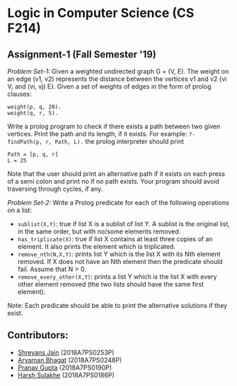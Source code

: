 # Logic in Computer Science (CS F214) 
## Assignment-1 (Fall Semester '19)

*Problem Set-1:*
Given a weighted undirected graph G = (V, E). The weight on an edge (v1, v2) represents the distance between the vertices v1 and v2 {vi V; and (vi, vj) E}. Given a set of weights of edges in the form of prolog clauses:
```
weight(p, q, 20).
weight(q, r, 5).
```
Write a prolog program to check if there exists a path between two given vertices. Print the path and its length, if it exists. For example:
`?- findPath(p, r, Path, L).`
the prolog interpreter should print
```
Path = [p, q, r]
L = 25
```
Note that the user should print an alternative path if it exists on each press of a semi colon and print no if no path exists.
Your program should avoid traversing through cycles, if any.  

*Problem Set-2:*
Write a Prolog predicate for each of the following operations on a list:
  - `sublist(X,Y)`: true if list X is a sublist of list Y. A sublist is the original list, in the same order, but with no/some elements removed. 
  - `has_triplicate(X)`: true if list X contains at least three copies of an element. It also prints the element which is triplicated.
  - `remove_nth(N,X,Y)`: prints list Y which is the list X with its Nth element removed. If X does not have an Nth element then the predicate should fail. Assume that N > 0.
  - `remove_every_other(X,Y)`: prints a list Y which is the list X with every other element removed (the two lists should have the same first element). 
  
Note: Each predicate should be able to print the alternative solutions if they exist.

## Contributors:
  - [Shreyans Jain](https://github.com/jshreyans) (2018A7PS0253P)
  - [Aryaman Bhagat](https://github.com/AryamanBhagat) (2018A7PS0248P)
  - [Pranav Gupta](https://github.com/thepranavgupta) (2018A7PS0190P)
  - [Harsh Sulakhe](https://github.com/HarshSulakhe) (2018A7PS0186P)
